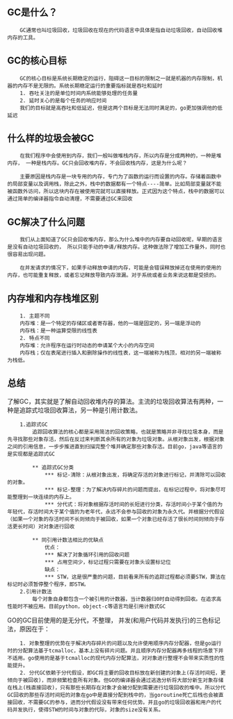 ## GC是什么？
        GC通常也叫垃圾回收，垃圾回收在现在的代码语言中具体是指自动垃圾回收，自动回收堆内存的工具。
## GC的核心目标
        GC的核心目标是系统长期稳定的运行，阻碍这一目标的限制之一就是机器的内存限制，机器的内存不是无限的。系统长期稳定运行的重要指标就是吞吐和延时
        1. 吞吐关注的是单位时间内系统能够处理的任务量
        2. 延时关心的是每个任务的响应时间
        我们的目标就是高吞吐和低延迟，但是这两个目标是无法同时满足的，go更加强调他的低延迟
## 什么样的垃圾会被GC
        在我们程序中会使用到内存，我们一般叫做堆栈内存，所以内存是分成两种的，一种是堆内存， 一种是栈内存。GC只会回收堆内存，不会回收栈内存，这是为什么呢？ 

        主要原因是栈内存是一块专用的内存，专门为了函数的运行而设置的内存。存储着函数中的局部变量以及调用栈，除此之外，栈中的数据都有一个特点----简单。比如局部变量就不能被函数外访问，所以这块内存在被使用完就可以直接释放。正式因为这个特点，栈中的数据可以通过简单的编译器指令自动清理，不需要通过GC来回收
    


## GC解决了什么问题
        我们从上面知道了GC只会回收堆内存，那么为什么堆中的内存要自动回收呢，早期的语言是没有自动垃圾回收的， 所以只能手动的申请/释放内存。这种做法除了增加工作量外，同时也很容易出现问题。

        在并发请求的情况下，如果手动释放申请的内存，可能是会错误释放掉还在使用的使用的内存，也可能重复释放，或者忘记释放导致内存泄漏。对于系统或者业务来说这都是受损的。


## 内存堆和内存栈堆区别
        1. 主题不同
        内存堆：是一个特定的存储区或者寄存器，他的一端是固定的，另一端是浮动的  
        内存栈：是一种运算受限的线性表
        2. 特点不同
        内存堆：允许程序在运行时动态的申请某个大小的内存空间
        内存栈；仅在表尾进行插入和删除操作的线性表，这一端被称为栈顶，相对的另一端被称为栈低。

## 总结
了解GC，其实就是了解自动回收堆内存的算法。主流的垃圾回收算法有两种，一种是追踪式垃圾回收算法，另一种是引用计数法。

        1.追踪式GC
            追踪回收算法的核心都是采用简洁的回收策略，也就是策略并非寻找垃圾本身，而是先寻找那些对象存活，然后在反过来判断其余所有的对象为垃圾对象。从根对象出发，根据对象之间的引用信息，一步步推进直到扫描完整个堆并确定那些对象存活。目前go，java等语言的是实现都是追踪式GC
            
            ** 追踪式GC分类
                *** 标记-清除：从根对象出发，将确定存活的对象进行标记，并清除可以回收的对象。
                *** 标记-整理：为了解决内存碎片的问题而提出，在标记过程中，将对象尽可能整理到一块连续的内存上。
                *** 分代式：将对象根据存活时间的长短进行分类，存活时间小于某个值的为年轻代，存活时间大于某个值的为老年代，永远不会参与回收的对象为永久代。并根据分代假设（如果一个对象的存活时间不长则倾向于被回收，如果一个对象已经存活了很长时间则倾向于存活更长时间）对对象进行回收

            ** 同引用计数法相比的优缺点
                优点：
                *** 解决了对象循环引用的回收问题
                *** 占用空间少，标记过程只需要在对象头设置标记位
                缺点：
                *** STW，这是很严重的问题，目前看来所有的追踪过程都必须要STW，算法在标记时必须暂停整个程序，即STW。
        2.引用计数法
            每个对象自身都包含一个被引用的计数器，当计数器归0时自动得到回收。在追求高性能时不被应用。目前python，object-c等语言均是引用计数式GC



GO的GC目前使用的是无分代，不整理， 并发(和用户代码并发执行)的三色标记法，原因在于：

        1. 对象整理的优势在于解决内存碎片的问题以及允许使用顺序内存分配器，但是go运行时的分配算法基于tcmalloc，基本上没有碎片问题。并且顺序内存分配器再多线程的场景下并不适用。go使用的是基于tcmalloc的现代内存分配算法，对对象进行整理不会带来实质性的性能提升。
        2. 分代GC依赖于分代假设，即GC将主要的回收目标放在新创建的对象上(存活时间短，更倾向于被回收)，而非频繁检查所有对象。但GO的编译器会通过逃逸分析将大部分新生对象存储在栈上(栈直接回收)，只有那些长期存在对象才会被分配到需要进行垃圾回收的堆中。所以分代GC回收的那些存活时间短的对象在go中是直接分配到栈中的，当goroutine死亡后栈也会被直接回收，不需要GC的参与，进而分代假设没有带来任何优势。并且go的垃圾回收器和用户的代码并发执行，使得STW的时间与对象的代际，对象的size没有关系。
